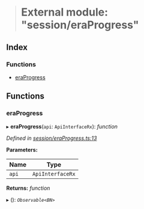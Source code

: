 > # External module: "session/eraProgress"

## Index

### Functions

* [eraProgress](_session_eraprogress_.md#eraprogress)

## Functions

###  eraProgress

▸ **eraProgress**(`api`: `ApiInterfaceRx`): *function*

*Defined in [session/eraProgress.ts:13](https://github.com/polkadot-js/api/blob/97a5b16/packages/api-derive/src/session/eraProgress.ts#L13)*

**Parameters:**

Name | Type |
------ | ------ |
`api` | `ApiInterfaceRx` |

**Returns:** *function*

▸ (): *`Observable<BN>`*
